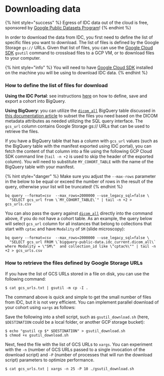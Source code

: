 # Downloading data

{% hint style="success" %}
Egress of IDC data out of the cloud is free, sponsored by [Google Public Datasets Program](https://console.cloud.google.com/marketplace/product/gcp-public-data-idc/nci-idc-data)!&#x20;
{% endhint %}

In order to download the data from IDC, you first need to define the list of specific files you want to download. The list of files is defined by the Google Storage `gs://` URLs. Given that list of files, you can use the [Google Cloud SDK](https://cloud.google.com/sdk/docs/install) `gsutil` command to crossload files to a GCP VM, or to download files to your computer.&#x20;

{% hint style="info" %}
You will need to have [Google Cloud SDK](https://cloud.google.com/sdk/docs/install) installed on the machine you will be using to download IDC data.
{% endhint %}

### How to define the list of files for download&#x20;

**Using the IDC Portal**: see instructions [here](https://learn.canceridc.dev/portal/data-exploration-and-cohorts/understanding-cohorts) on how to define, save and export a cohort into BigQuery.&#x20;

**Using BigQuery**: you can utilize the [`dicom_all`](https://console.cloud.google.com/bigquery?p=bigquery-public-data\&d=idc\_current\&t=dicom\_all\&page=table) BigQuery table discussed in [this documentation article](https://learn.canceridc.dev/data/organization-of-data/files-and-metadata#bigquery-tables) to subset the files you need based on the DICOM metadata attributes as needed utilizing the SQL query interface. The `gcs_url` column contains Google Storage gs:// URLs that can be used to retrieve the files.

If you have a BigQuery table that has a column with `gcs_url` values (such as the BigQuery table with the manifest exported using IDC portal), you can fetch the content of that column into a file using the following GCP Cloud SDK command line (`tail -n +2` is used to skip the header of the exported column). You will need to substitute `MY_COHORT_TABLE` with the name of the BigQuery table with your manifest.

{% hint style="danger" %}
Make sure you adjust the `--max-rows` parameter in the below to be equal or exceed the number of rows in the result of the query, otherwise your list will be truncated!
{% endhint %}

```shell-session
bq query --format=csv  --max_rows=2000000 --use_legacy_sql=false \
  "SELECT gcs_url from \`MY_COHORT_TABLE\`" | tail -n +2 > gcs_urls.csv
```

You can also pass the query against [`dicom_all`](https://console.cloud.google.com/bigquery?p=bigquery-public-data\&d=idc\_current\&t=dicom\_all\&page=table) directly into the command above, if you do not have a cohort table. As an example, the query below will select `gcs_url` column for all instances that belong to collections that start with `cptac` and have `Modality` of `SM` (slide microscopy):

```
bq query --format=csv  --max_rows=2000000 --use_legacy_sql=false \
  "SELECT gcs_url FROM \`bigquery-public-data.idc_current.dicom_all\` where Modality = \"SM\"  and collection_id like \"cptac%\"" | tail -n +2 > gcs_urls.csv
```

### How to retrieve the files defined by Google Storage URLs

If you have the list of GCS URLs stored in a file on disk, you can use the following command:

```shell-session
$ cat gcs_urls.txt | gsutil -m cp -I .
```

The command above is quick and simple to get the small number of files from IDC, but it is not very efficient. You can implement parallel download of your cohort using `xargs` as follows:

Save the following into a shell script, such as `gsutil_download.sh` (here, `$DESTINATION` could be a local folder, or another GCP storage bucket):

```shell-session
$ echo "gsutil cp $* $DESTINATION" > gsutil_download.sh
$ chmod +x gsutil_download.sh
```

Next, feed the file with the list of GCS URLs to `xargs`. You can experiment with the `-n` (number of GCS URLs passed to a single invocation of the download script) and `-P` (number of processes that will run the download script) parameters to optimize performance.

```shell-session
$ cat gcs_urls.txt | xargs -n 25 -P 10 ./gsutil_download.sh
```



